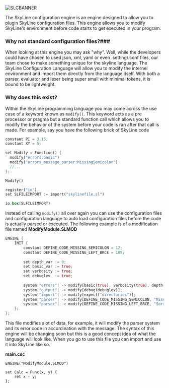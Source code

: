 ![SLCBANNER](https://github.com/SkyPenguin-Solutions/SkyLineConfigurationEngine/blob/main/SLC.png?raw=true "Title")

The SkyLine configuration engine is an engine designed to allow you to plugin SkyLine configuration files. This engine allows you to modify SkyLine's environment before code starts to get executed in your program. 

### Why not standard configuration files?###

When looking at this engine you may ask "why". Well, while the developers could have chosen to used json, xml, yaml or even .setting/.conf files, our team chose to make something unique for the skyline language. The SkyLine Configuration Language will allow you to modify the internel environment and import them directly from the language itself. With both a parser, evaluator and lexer being super small with minimal tokens, it is bound to be lightweight.

### Why does this exist? ###

Within the SkyLine programming language you may come across the use case of a keyword known as `modify()`. This keyword acts as a pre processor or pragma but a standard function call which allows you to modify the behavior of the system before your code is ran after that call is made. For example, say you have the following brick of SkyLine code

```rs
constant PI = 3.15;
constant XY = 5;

set Modify = Function() {
  modify("errors:basic")
  modify("errors_message_parser:MissingSemicolon")
  //...
};

Modify()

register("io")
set SLFILEIMPORT := import("skylinefile.sl")

io.box(SLFILEIMPORT)
```

Instead of calling `modify()` all over again you can use the configuration files and configuration language to auto load configuration files before the code is actually parsed or executed. The following example is of a modification file named **ModifyModule.SLMOD**

```rs
ENGINE {
    INIT {
        constant DEFINE_CODE_MISSING_SEMICOLON = 12;
        constant DEFINE_CODE_MISSING_LEFT_BRCE = 109;
    
        set depth_var := 0;
        set basic_var := true;
        set verbosity := true;
        set debuglev  := true; 
    
        system|"errors"| -> modify[basic(true), verbosity(true), depth(0)];
        system|"output"| -> modify[debug(debuglev)];
        system|"import"| -> modify[expect("directories")];
        system|"parser"| -> modify[DEFINE_CODE_MISSING_SEMICOLON, "Missing semicolon in statement"]
        system|"parser"| -> modify[DEFINE_CODE_MISSING_LEFT_BRCE, "Sorry but I need a left bracket to finish the statement '}'"]
    };
};
```

This file modifies alot of data, for example, it will modify the parser system and its error code in accordination with the message. The syntax of this engine will be changing soon but this is a good concept idea of what the language will look like. When you go to use this file you can import and use it into SkyLine like so.


**main.csc**
```
ENGINE("ModifyModule.SLMOD")

set Calc = Func(x, y) {
    ret x - y;
};
```

